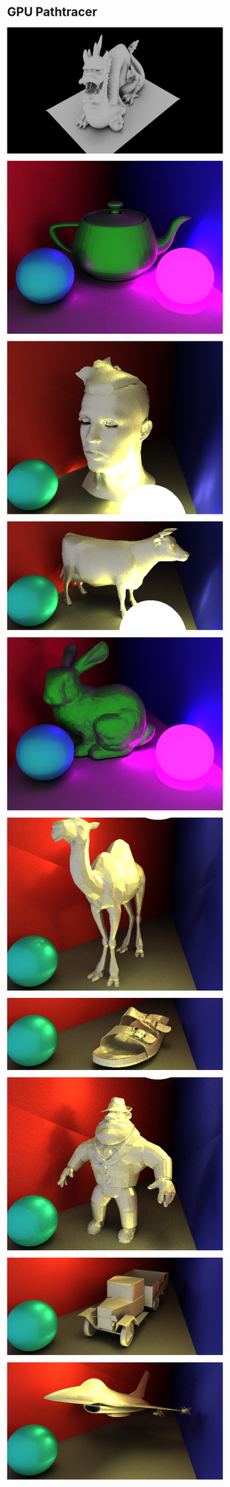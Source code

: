 # GPU Pathtracer

![](images/dragon.jpg)

![](images/image_1.jpg)

![](images/image_2.jpg)

![](images/image_3.jpg)

![](images/image_4.jpg)

![](images/image_5.jpg)

![](images/image_6.jpg)

![](images/image_7.jpg)

![](images/image_8.jpg)

![](images/image_9.jpg)
